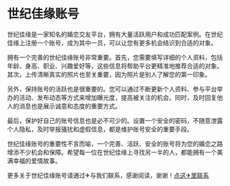 # 世纪佳缘账号

世纪佳缘是一家知名的婚恋交友平台，拥有大量活跃用户和成功匹配案例。在世纪佳缘上注册一个账号，成为其中一员，可以让您有更多机会结识到合适的对象。

拥有一个完善的世纪佳缘账号非常重要。首先，您需要填写详细的个人资料，包括年龄、身高、职业、兴趣爱好等，这些信息将帮助平台更精准地推荐合适的对象。其次，上传清晰真实的照片也至关重要，因为照片是别人了解您的第一印象。

另外，保持账号的活跃也是很重要的。您可以通过不断更新个人资料、参与平台举办的活动、发布动态等方式来增加曝光度，提高被关注的机会。同时，及时回复他人的消息也是展示诚意和态度的重要方式。

最后，保护好自己的账号信息也是必不可少的。设置一个安全的密码，不随意泄露个人隐私，及时举报骚扰和虚假信息，都是维护账号安全的重要手段。

世纪佳缘账号的重要性不言而喻，一个完善、活跃、安全的账号将为您的婚恋之路增添不少机会和保障。希望每一位在世纪佳缘上寻找另一半的人，都能拥有一个美满幸福的爱情故事。

更多关于世纪佳缘账号请通过✈与我们联系，感谢阅读，谢谢！[点这✈里联系](https://1.k02.cc)